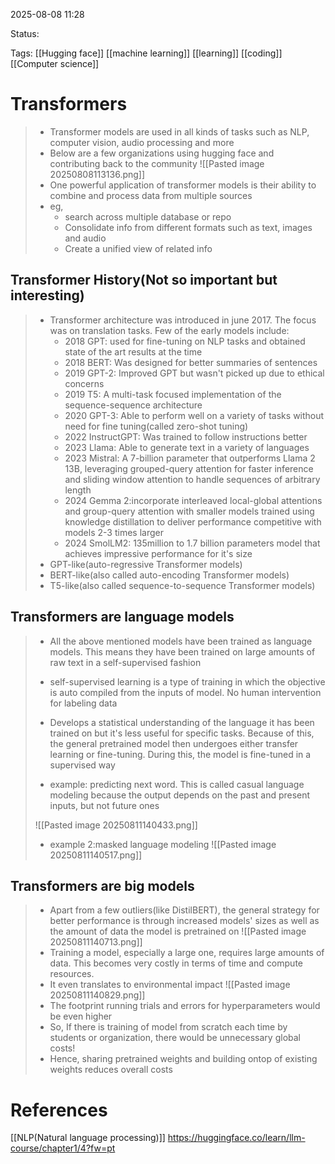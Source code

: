 
2025-08-08 11:28

Status:

Tags: [[Hugging face]] [[machine learning]] [[learning]] [[coding]] [[Computer science]] 




# Transformers

>- Transformer models are used in all kinds of tasks such as NLP, computer vision, audio processing and more
>- Below are a few organizations using hugging face and contributing back to the community
>![[Pasted image 20250808113136.png]]
>- One powerful application of transformer models is their ability to combine and process data from multiple sources
>- eg,
>	- search across multiple database or repo
>	- Consolidate info from different formats such as text, images and audio
>	- Create a unified view of related info

## Transformer History(Not so important but interesting)

>- Transformer architecture was introduced in june 2017. The focus was on translation tasks. Few of the early models include:
>	- 2018 GPT: used for fine-tuning on NLP tasks and obtained state of the art results at the time
>	- 2018 BERT: Was designed for better summaries of sentences
>	- 2019 GPT-2: Improved GPT but wasn't picked up due to ethical concerns
>	- 2019 T5: A multi-task focused implementation of the sequence-sequence architecture
>	- 2020 GPT-3: Able to perform well on a variety of tasks without need for fine tuning(called zero-shot tuning)
>	- 2022 InstructGPT: Was trained to follow instructions better
>	- 2023 Llama: Able to generate text in a variety of languages
>	- 2023 Mistral: A 7-billion parameter that outperforms Llama 2 13B, leveraging grouped-query attention for faster inference and sliding window attention to handle sequences of arbitrary length
>	- 2024 Gemma 2:incorporate interleaved local-global attentions and group-query attention with smaller models trained using knowledge distillation to deliver performance competitive with models 2-3 times larger
>	- 2024 SmolLM2: 135million to 1.7 billion parameters model that achieves impressive performance for it's size
>- GPT-like(auto-regressive Transformer models)
>- BERT-like(also called auto-encoding Transformer models)
>- T5-like(also called sequence-to-sequence Transformer models)

## Transformers are language models

>- All the above mentioned models have been trained as language models. This means they have been trained on large amounts of raw text in a self-supervised fashion
>
>- self-supervised learning is a type of training in which the objective is auto compiled from the inputs of model. No human intervention for labeling data
>
>- Develops a statistical understanding of the language it has been trained on but it's less useful for specific tasks. Because of this, the general pretrained model then undergoes either transfer learning or fine-tuning. During this, the model is fine-tuned in a supervised way
>
>- example: predicting next word. This is called casual language modeling because the output depends on the past and present inputs, but not future ones
>
> ![[Pasted image 20250811140433.png]]
>- example 2:masked language modeling
>![[Pasted image 20250811140517.png]]

## Transformers are big models

>- Apart from a few outliers(like DistilBERT), the general strategy for better performance is through increased models' sizes as well as the amount of data the model is pretrained on
>![[Pasted image 20250811140713.png]]
>- Training a model, especially a large one, requires large amounts of data. This becomes very costly in terms of time and compute resources.
>- It even translates to environmental impact
>![[Pasted image 20250811140829.png]]
>- The footprint running trials and errors for hyperparameters would be even higher
>- So, If there is training of model from scratch each time by students or organization, there would be unnecessary global costs!
>- Hence, sharing pretrained weights and building ontop of existing weights reduces overall costs









# References
[[NLP(Natural language processing)]] https://huggingface.co/learn/llm-course/chapter1/4?fw=pt